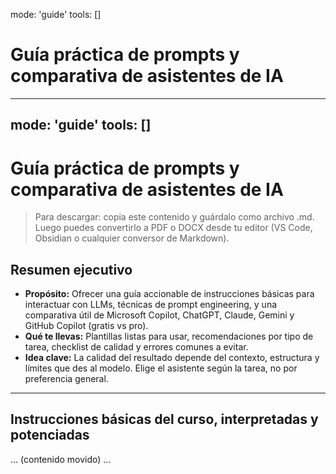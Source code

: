 mode: 'guide'
tools: []
# Guía práctica de prompts y comparativa de asistentes de IA
---
mode: 'guide'
tools: []
---

# Guía práctica de prompts y comparativa de asistentes de IA

> Para descargar: copia este contenido y guárdalo como archivo .md. Luego puedes convertirlo a PDF o DOCX desde tu editor (VS Code, Obsidian o cualquier conversor de Markdown).


## Resumen ejecutivo

- **Propósito:** Ofrecer una guía accionable de instrucciones básicas para interactuar con LLMs, técnicas de prompt engineering, y una comparativa útil de Microsoft Copilot, ChatGPT, Claude, Gemini y GitHub Copilot (gratis vs pro).
- **Qué te llevas:** Plantillas listas para usar, recomendaciones por tipo de tarea, checklist de calidad y errores comunes a evitar.
- **Idea clave:** La calidad del resultado depende del contexto, estructura y límites que des al modelo. Elige el asistente según la tarea, no por preferencia general.

---

## Instrucciones básicas del curso, interpretadas y potenciadas

... (contenido movido) ...
<!-- DEPRECATED: esta guía fue retirada and will be deleted by the maintainer in the next commit -->

